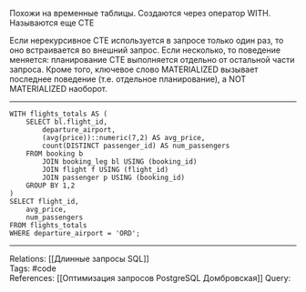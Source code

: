 Похожи на временные таблицы. Создаются через оператор WITH. Называются еще CTE

Если нерекурсивное CTE используется в запросе только один раз, то оно встраивается во внешний запрос. Если несколько, то поведение меняется: планирование CTE выполняется отдельно от остальной части запроса. 
Кроме того, ключевое слово MATERIALIZED вызывает последнее поведение (т.е. отдельное планирование), а NOT MATERIALIZED наоборот. 

___
```
WITH flights_totals AS (
	SELECT bl.flight_id,
		departure_airport,
		(avg(price))::numeric(7,2) AS avg_price,
		count(DISTINCT passenger_id) AS num_passengers
	FROM booking b
		JOIN booking_leg bl USING (booking_id)
		JOIN flight f USING (flight_id)
		JOIN passenger p USING (booking_id)
	GROUP BY 1,2
)
SELECT flight_id,
	avg_price,
	num_passengers
FROM flights_totals
WHERE departure_airport = 'ORD';
```

___
Relations: [[Длинные запросы SQL]]  
Tags: #code  
References: [[Оптимизация запросов PostgreSQL Домбровская]] 
Query: 